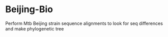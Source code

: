 # Beijing-Bio
Perform Mtb Beijing strain sequence alignments to look for seq differences and make phylogenetic tree
